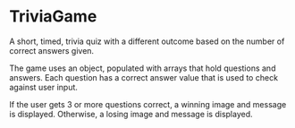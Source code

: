 # TriviaGame

A short, timed, trivia quiz with a different outcome based on the number of correct answers given.

The game uses an object, populated with arrays that hold questions and answers. Each question has a correct
answer value that is used to check against user input.

If the user gets 3 or more questions correct, a winning image and message is displayed. Otherwise, a losing image
and message is displayed.

